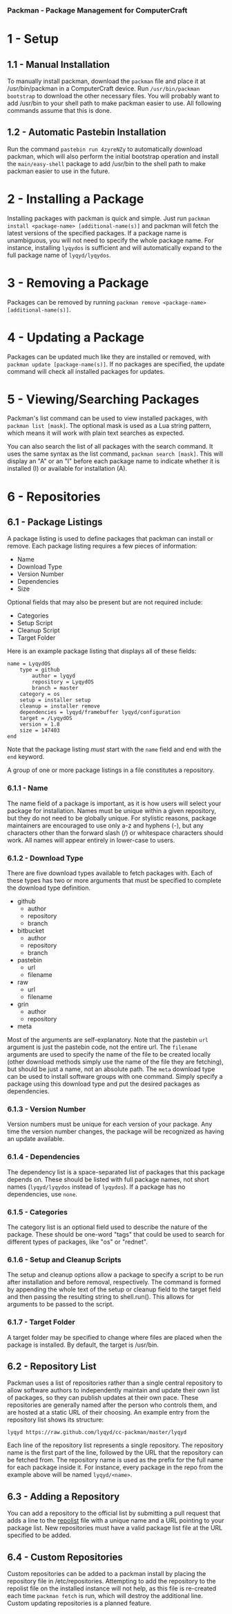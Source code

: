 ### Packman - Package Management for ComputerCraft

# 1 - Setup

## 1.1 - Manual Installation

To manually install packman, download the `packman` file and place it at /usr/bin/packman in a ComputerCraft device.  Run `/usr/bin/packman bootstrap` to download the other necessary files.  You will probably want to add /usr/bin to your shell path to make packman easier to use.  All following commands assume that this is done.

## 1.2 - Automatic Pastebin Installation

Run the command `pastebin run 4zyreNZy` to automatically download packman, which will also perform the initial bootstrap operation and install the `main/easy-shell` package to add /usr/bin to the shell path to make packman easier to use in the future.

# 2 - Installing a Package

Installing packages with packman is quick and simple.  Just run `packman install <package-name> [additional-name(s)]` and packman will fetch the latest versions of the specified packages.  If a package name is unambiguous, you will not need to specify the whole package name.  For instance, installing `lyqydos` is sufficient and will automatically expand to the full package name of `lyqyd/lyqydos`.

# 3 - Removing a Package

Packages can be removed by running `packman remove <package-name> [additional-name(s)]`.

# 4 - Updating a Package

Packages can be updated much like they are installed or removed, with `packman update [package-name(s)]`.  If no packages are specified, the update command will check all installed packages for updates.

# 5 - Viewing/Searching Packages

Packman's list command can be used to view installed packages, with `packman list [mask]`.  The optional mask is used as a Lua string pattern, which means it will work with plain text searches as expected.

You can also search the list of all packages with the search command.  It uses the same syntax as the list command, `packman search [mask]`.  This will display an "A" or an "I" before each package name to indicate whether it is installed (I) or available for installation (A).

# 6 - Repositories

## 6.1 - Package Listings

A package listing is used to define packages that packman can install or remove.  Each package listing requires a few pieces of information:

* Name
* Download Type
* Version Number
* Dependencies
* Size

Optional fields that may also be present but are not required include:

* Categories
* Setup Script
* Cleanup Script
* Target Folder

Here is an example package listing that displays all of these fields:

```
name = LyqydOS
	type = github
		author = lyqyd
		repository = LyqydOS
		branch = master
	category = os
	setup = installer setup
	cleanup = installer remove
	dependencies = lyqyd/framebuffer lyqyd/configuration
	target = /LyqydOS
	version = 1.8
	size = 147403
end
```

Note that the package listing _must_ start with the `name` field and end with the `end` keyword.

A group of one or more package listings in a file constitutes a repository.

### 6.1.1 - Name

The name field of a package is important, as it is how users will select your package for installation.  Names must be unique within a given repository, but they do not need to be globally unique.  For stylistic reasons, package maintainers are encouraged to use only a-z and hyphens (-), but any characters other than the forward slash (/) or whitespace characters should work. All names will appear entirely in lower-case to users.

### 6.1.2 - Download Type

There are five download types available to fetch packages with.  Each of these types has two or more arguments that must be specified to complete the download type definition.

* github
  * author
  * repository
  * branch
* bitbucket
  * author
  * repository
  * branch
* pastebin
  * url
  * filename
* raw
  * url
  * filename
* grin
  * author
  * repository
* meta

Most of the arguments are self-explanatory.  Note that the pastebin `url` argument is just the pastebin code, not the entire url.  The `filename` arguments are used to specify the name of the file to be created locally (other download methods simply use the name of the file they are fetching), but should be just a name, not an absolute path.  The `meta` download type can be used to install software groups with one command.  Simply specify a package using this download type and put the desired packages as dependencies.

### 6.1.3 - Version Number

Version numbers must be unique for each version of your package. Any time the version number changes, the package will be recognized as having an update available.

### 6.1.4 - Dependencies

The dependency list is a space-separated list of packages that this package depends on.  These should be listed with full package names, not short names (`lyqyd/lyqydos` instead of `lyqydos`). If a package has no dependencies, use `none`.

### 6.1.5 - Categories

The category list is an optional field used to describe the nature of the package.  These should be one-word "tags" that could be used to search for different types of packages, like "os" or "rednet".

### 6.1.6 - Setup and Cleanup Scripts

The setup and cleanup options allow a package to specify a script to be run after installation and before removal, respectively.  The command is formed by appending the whole text of the setup or cleanup field to the target field and then passing the resulting string to shell.run().  This allows for arguments to be passed to the script.

### 6.1.7 - Target Folder

A target folder may be specified to change where files are placed when the package is installed.  By default, the target is /usr/bin.

## 6.2 - Repository List

Packman uses a list of repositories rather than a single central repository to allow software authors to independently maintain and update their own list of packages, so they can publish updates at their own pace.  These repositories are generally named after the person who controls them, and are hosted at a static URL of their choosing.  An example entry from the repository list shows its structure:

    lyqyd https://raw.github.com/lyqyd/cc-packman/master/lyqyd

Each line of the repository list represents a single repository.  The repository name is the first part of the line, followed by the URL that the repository can be fetched from.  The repository name is used as the prefix for the full name for each package inside it.  For instance, every package in the repo from the example above will be named `lyqyd/<name>`.

## 6.3 - Adding a Repository

You can add a repository to the official list by submitting a pull request that adds a line to the [repolist](https://github.com/lyqyd/cc-packman/blob/master/repolist) file with a unique name and a URL pointing to your package list.  New repositories must have a valid package list file at the URL specified to be added.

## 6.4 - Custom Repositories

Custom repositories can be added to a packman install by placing the repository file in /etc/repositories.  Attempting to add the repository to the repolist file on the installed instance will not help, as this file is re-created each time `packman fetch` is run, which will destroy the additional line.  Custom updating repositories is a planned feature.
